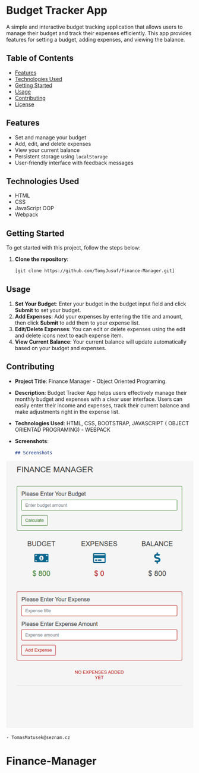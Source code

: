 # Budget Tracker App

A simple and interactive budget tracking application that allows users to manage their budget and track their expenses efficiently. This app provides features for setting a budget, adding expenses, and viewing the balance.

## Table of Contents

- [Features](#features)
- [Technologies Used](#technologies-used)
- [Getting Started](#getting-started)
- [Usage](#usage)
- [Contributing](#contributing)
- [License](#license)

## Features

- Set and manage your budget
- Add, edit, and delete expenses
- View your current balance
- Persistent storage using `localStorage`
- User-friendly interface with feedback messages

## Technologies Used

- HTML
- CSS
- JavaScript OOP
- Webpack

## Getting Started

To get started with this project, follow the steps below:

1. **Clone the repository**:
   ```bash
   [git clone https://github.com/TomyJusuf/Finance-Manager.git]
   ```

## Usage

1. **Set Your Budget**: Enter your budget in the budget input field and click **Submit** to set your budget.
2. **Add Expenses**: Add your expenses by entering the title and amount, then click **Submit** to add them to your expense list.
3. **Edit/Delete Expenses**: You can edit or delete expenses using the edit and delete icons next to each expense item.
4. **View Current Balance**: Your current balance will update automatically based on your budget and expenses.

## Contributing

- **Project Title**: Finance Manager - Object Oriented Programing.
- **Description**: Budget Tracker App helps users effectively manage their monthly budget and expenses with a clear user interface. Users can easily enter their income and expenses, track their current balance and make adjustments right in the expense list.

- **Technologies Used**: HTML, CSS, BOOTSTRAP, JAVASCRIPT ( OBJECT ORIENTAD PROGRAMING) - WEBPACK

- **Screenshots**:

  ```markdown
  ## Screenshots
  ```

![App Screenshot](./img/SCREEN1.png)

```
- TomasMatusek@seznam.cz

```
# Finance-Manager
